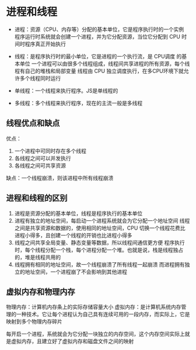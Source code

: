 # 进程和线程

- 进程：资源（CPU、内存等）分配的基本单位，它是程序执行时的一个实例
程序运行时系统就会创建一个进程，并为它分配资源，当位它分配到 CPU 时间时程序真正开始执行

- 线程：是程序执行时的最小单位，它是进程的一个执行流，是 CPU调度 的基本单位
一个进程可以由很多个线程组成，线程间共享进程的所有资源，每个线程有自己的堆栈和局部变量
线程由 CPU 独立调度执行，在多CPU环境下就允许多个线程同时运行

- 单线程：一个线程来执行程序。JS是单线程的
- 多线程：多个线程来执行程序，现在的主流一般是多线程

## 线程优点和缺点

优点：

1. 一个进程中可同时存在多个线程
2. 各线程之间可以并发执行
3. 各线程之间可共享资源

缺点：一个线程崩溃，则该进程中所有线程崩溃

## 进程和线程的区别

1. 进程是资源分配的基本单位，线程是程序执行的基本单位
2. 进程有独立的地址空间，每启动一个进程系统就会为它分配一个地址空间
线程之间是共享资源和数据的，使用相同的地址空间，CPU 切换一个线程花费比进程小得多，且创建一个线程的开销也比进程小得多
3. 线程之间共享全局变量、静态变量等数据，所以线程间通信更方便
程序执行时，每个线程分配一个栈，每个进程分配一个堆。也就是说，栈是线程独占的，堆是线程共用的
4. 线程拥有相同的地址空间，故一个线程崩溃了所有线程一起崩溃
而进程拥有独立的地址空间，一个进程崩了不会影响到其他进程

## 虚拟内存和物理内存

物理内存：计算机内存条上的实际存储容量大小
虚拟内存：是计算机系统内存管理的一种技术。它让每个进程认为自己具有连续可用的一段内存，而实际上，它是映射到多个物理内存碎片

每开启一个进程，系统就会为它分配一块独立的内存空间，这个内存空间实际上就是虚拟内存，且建立好了虚拟内存和磁盘文件之间的映射
